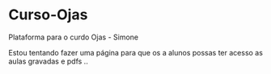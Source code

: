 # Curso-Ojas
Plataforma para o curdo Ojas - Simone

Estou tentando fazer uma página para que os a alunos  possas ter acesso as aulas gravadas e pdfs ..

